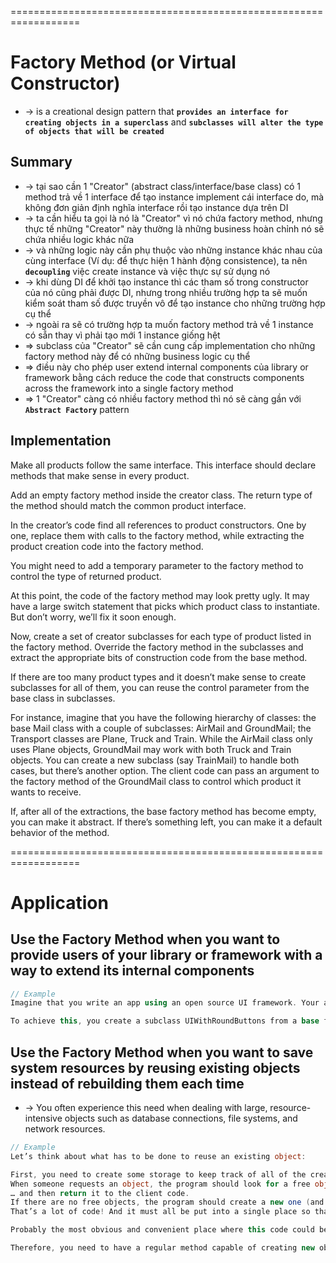 ==================================================================
# Factory Method (or Virtual Constructor)
* -> is a creational design pattern that **`provides an interface for creating objects in a superclass`** and  **`subclasses will alter the type of objects that will be created`**

## Summary
* -> tại sao cần 1 "Creator" (abstract class/interface/base class) có 1 method trả về 1 interface để tạo instance implement cái interface do, mà không đơn giản định nghĩa interface rồi tạo instance dựa trên DI
* -> ta cần hiểu ta gọi là nó là "Creator" vì nó chứa factory method, nhưng thực tế những "Creator" này thường là những business hoàn chỉnh nó sẽ chứa nhiều logic khác nữa
* -> và những logic này cần phụ thuộc vào những instance khác nhau của cùng interface (Ví dụ: để thực hiện 1 hành động consistence), ta nên **`decoupling`** việc create instance và việc thực sự sử dụng nó 
* -> khi dùng DI để khởi tạo instance thì các tham số trong constructor của nó cũng phải được DI, nhưng trong nhiều trường hợp ta sẽ muốn kiểm soát tham số được truyền vô để tạo instance cho những trường hợp cụ thể
* -> ngoài ra sẽ có trường hợp ta muốn factory method trả về 1 instance có sẵn thay vì phải tạo mới 1 instance giống hệt
* => subclass của "Creator" sẽ cần cung cấp implementation cho những factory method này để có những business logic cụ thể
* => điều này cho phép user extend internal components của library or framework bằng cách reduce the code that constructs components across the framework into a single factory method
* => 1 "Creator" càng có nhiều factory method thì nó sẽ càng gần với **`Abstract Factory`** pattern

## Implementation
Make all products follow the same interface. This interface should declare methods that make sense in every product.

Add an empty factory method inside the creator class. The return type of the method should match the common product interface.

In the creator’s code find all references to product constructors. One by one, replace them with calls to the factory method, while extracting the product creation code into the factory method.

You might need to add a temporary parameter to the factory method to control the type of returned product.

At this point, the code of the factory method may look pretty ugly. It may have a large switch statement that picks which product class to instantiate. But don’t worry, we’ll fix it soon enough.

Now, create a set of creator subclasses for each type of product listed in the factory method. Override the factory method in the subclasses and extract the appropriate bits of construction code from the base method.

If there are too many product types and it doesn’t make sense to create subclasses for all of them, you can reuse the control parameter from the base class in subclasses.

For instance, imagine that you have the following hierarchy of classes: the base Mail class with a couple of subclasses: AirMail and GroundMail; the Transport classes are Plane, Truck and Train. While the AirMail class only uses Plane objects, GroundMail may work with both Truck and Train objects. You can create a new subclass (say TrainMail) to handle both cases, but there’s another option. The client code can pass an argument to the factory method of the GroundMail class to control which product it wants to receive.

If, after all of the extractions, the base factory method has become empty, you can make it abstract. If there’s something left, you can make it a default behavior of the method.

==================================================================
# Application

## Use the Factory Method when you want to provide users of your library or framework with a way to extend its internal components
```cs
// Example
Imagine that you write an app using an open source UI framework. Your app should have round buttons, but the framework only provides square ones. You extend the standard Button class with a glorious RoundButton subclass. But now you need to tell the main UIFramework class to use the new button subclass instead of a default one.

To achieve this, you create a subclass UIWithRoundButtons from a base framework class and override its createButton method. While this method returns Button objects in the base class, you make your subclass return RoundButton objects. Now use the UIWithRoundButtons class instead of UIFramework. And that’s about it!
```

## Use the Factory Method when you want to save system resources by reusing existing objects instead of rebuilding them each time
* -> You often experience this need when dealing with large, resource-intensive objects such as database connections, file systems, and network resources.
```cs
// Example
Let’s think about what has to be done to reuse an existing object:

First, you need to create some storage to keep track of all of the created objects.
When someone requests an object, the program should look for a free object inside that pool.
… and then return it to the client code.
If there are no free objects, the program should create a new one (and add it to the pool).
That’s a lot of code! And it must all be put into a single place so that you don’t pollute the program with duplicate code.

Probably the most obvious and convenient place where this code could be placed is the constructor of the class whose objects we’re trying to reuse. However, a constructor must always return new objects by definition. It can’t return existing instances.

Therefore, you need to have a regular method capable of creating new objects as well as reusing existing ones. That sounds very much like a factory method.
```

## 